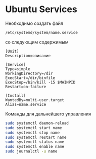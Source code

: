 # Ubuntu Services

Необходимо создать файл

```
/etc/systemd/system/name.service
```

со следующим содержимым

```
[Unit]
Description=описание

[Service]
Type=simple
WorkingDirectory=/dir
ExecStart=/dir/binfile
ExecStop=/bin/kill -15 $MAINPID
Restart=on-failure

[Install]
WantedBy=multi-user.target
Alias=name.service
```

Команды для дальнейшего управления

```bash
sudo systemctl daemon-reload
sudo systemctl start name
sudo systemctl stop name
sudo systemctl restart name
sudo systemctl status name
sudo systemctl enable name
sudo journalctl -u name
```